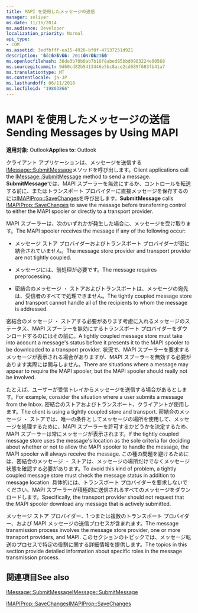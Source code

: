 ```yaml
---
title: MAPI を使用したメッセージの送信
manager: soliver
ms.date: 11/16/2014
ms.audience: Developer
localization_priority: Normal
api_type:
- COM
ms.assetid: 3edfbfff-ea15-4926-bf0f-47137251d921
description: '�ŏI�X�V��: 2011�N7��23��'
ms.openlocfilehash: 36de3b70b0ab7b16f8abed85bbd0983224e00568
ms.sourcegitcommit: 9d60cd82b5413446e5bc8ace2cd689f683fb41a7
ms.translationtype: MT
ms.contentlocale: ja-JP
ms.lasthandoff: 06/11/2018
ms.locfileid: "19803866"
---
```

# <a name="sending-messages-by-using-mapi"></a><span data-ttu-id="95b29-103">MAPI を使用したメッセージの送信</span><span class="sxs-lookup"><span data-stu-id="95b29-103">Sending Messages by Using MAPI</span></span>

  
  
<span data-ttu-id="95b29-104">**適用対象**: Outlook</span><span class="sxs-lookup"><span data-stu-id="95b29-104">**Applies to**: Outlook</span></span> 
  
<span data-ttu-id="95b29-105">クライアント アプリケーションは、メッセージを送信する[IMessage::SubmitMessage](imessage-submitmessage.md)メソッドを呼び出します。</span><span class="sxs-lookup"><span data-stu-id="95b29-105">Client applications call the [IMessage::SubmitMessage](imessage-submitmessage.md) method to send a message.</span></span> <span data-ttu-id="95b29-106">**SubmitMessage**では、MAPI スプーラーを無効にするか、コントロールを転送する前に、またはトランスポート プロバイダーに直接メッセージを保存するのには[IMAPIProp::SaveChanges](imapiprop-savechanges.md)を呼び出します。</span><span class="sxs-lookup"><span data-stu-id="95b29-106">**SubmitMessage** calls [IMAPIProp::SaveChanges](imapiprop-savechanges.md) to save the message before transferring control to either the MAPI spooler or directly to a transport provider.</span></span> 
  
<span data-ttu-id="95b29-107">MAPI スプーラーは、次のいずれかが発生した場合に、メッセージを受け取ります。</span><span class="sxs-lookup"><span data-stu-id="95b29-107">The MAPI spooler receives the message if any of the following occur:</span></span>
  
- <span data-ttu-id="95b29-108">メッセージ ストア プロバイダーおよびトランスポート プロバイダーが密に結合されていません。</span><span class="sxs-lookup"><span data-stu-id="95b29-108">The message store provider and transport provider are not tightly coupled.</span></span>
    
- <span data-ttu-id="95b29-109">メッセージには、前処理が必要です。</span><span class="sxs-lookup"><span data-stu-id="95b29-109">The message requires preprocessing.</span></span>
    
- <span data-ttu-id="95b29-110">密結合のメッセージ ・ ストアおよびトランスポートは、メッセージの宛先は、受信者のすべてで処理できません。</span><span class="sxs-lookup"><span data-stu-id="95b29-110">The tightly coupled message store and transport cannot handle all of the recipients to whom the message is addressed.</span></span>
    
<span data-ttu-id="95b29-111">密結合のメッセージ ・ ストアする必要があります考慮に入れるメッセージのステータス、MAPI スプーラーを無効にするトランスポート プロバイダーをダウンロードするのにはその前に。</span><span class="sxs-lookup"><span data-stu-id="95b29-111">A tightly coupled message store must take into account a message's status before it presents it to the MAPI spooler to be downloaded to a transport provider.</span></span> <span data-ttu-id="95b29-112">状況で、MAPI スプーラーを要求するメッセージが表示される場合がありますが、MAPI スプーラーを無効する必要があります実際には関与しません。</span><span class="sxs-lookup"><span data-stu-id="95b29-112">There are situations where a message may appear to require the MAPI spooler, but the MAPI spooler should really not be involved.</span></span>
  
<span data-ttu-id="95b29-113">たとえば、ユーザーが受信トレイからメッセージを送信する場合があるとします。</span><span class="sxs-lookup"><span data-stu-id="95b29-113">For example, consider the situation where a user submits a message from the Inbox.</span></span> <span data-ttu-id="95b29-114">密結合のストアおよびトランスポート、クライアントが使用します。</span><span class="sxs-lookup"><span data-stu-id="95b29-114">The client is using a tightly coupled store and transport.</span></span> <span data-ttu-id="95b29-115">密結合のメッセージ ・ ストアでは、唯一の条件としてメッセージの場所を使用して、メッセージを処理するために、MAPI スプーラーを許可するかどうかを決定するため、MAPI スプーラーは常にメッセージが表示されます。</span><span class="sxs-lookup"><span data-stu-id="95b29-115">If the tightly coupled message store uses the message's location as the sole criteria for deciding about whether or not to allow the MAPI spooler to handle the message, the MAPI spooler will always receive the message.</span></span> <span data-ttu-id="95b29-116">この種の問題を避けるためには、密結合のメッセージ ・ ストアは、メッセージの場所だけでなくメッセージ状態を確認する必要があります。</span><span class="sxs-lookup"><span data-stu-id="95b29-116">To avoid this kind of problem, a tightly coupled message store must check the message status in addition to message location.</span></span> <span data-ttu-id="95b29-117">具体的には、トランスポート プロバイダーを要求しないでください、MAPI スプーラーが積極的に送信されるすべてのメッセージをダウンロードします。</span><span class="sxs-lookup"><span data-stu-id="95b29-117">Specifically, the transport provider should not request that the MAPI spooler download any message that is actively submitted.</span></span>
  
<span data-ttu-id="95b29-118">メッセージ ストア プロバイダー、1 つまたは複数のトランスポート プロバイダー、および MAPI メッセージの送信プロセスが含まれます。</span><span class="sxs-lookup"><span data-stu-id="95b29-118">The message transmission process involves the message store provider, one or more transport providers, and MAPI.</span></span> <span data-ttu-id="95b29-119">このセクションのトピックでは、メッセージ転送のプロセスで特定の役割に関する詳細情報を提供します。</span><span class="sxs-lookup"><span data-stu-id="95b29-119">The topics in this section provide detailed information about specific roles in the message transmission process.</span></span>
  
## <a name="see-also"></a><span data-ttu-id="95b29-120">関連項目</span><span class="sxs-lookup"><span data-stu-id="95b29-120">See also</span></span>



[<span data-ttu-id="95b29-121">IMessage::SubmitMessage</span><span class="sxs-lookup"><span data-stu-id="95b29-121">IMessage::SubmitMessage</span></span>](imessage-submitmessage.md)
  
[<span data-ttu-id="95b29-122">IMAPIProp::SaveChanges</span><span class="sxs-lookup"><span data-stu-id="95b29-122">IMAPIProp::SaveChanges</span></span>](imapiprop-savechanges.md)

